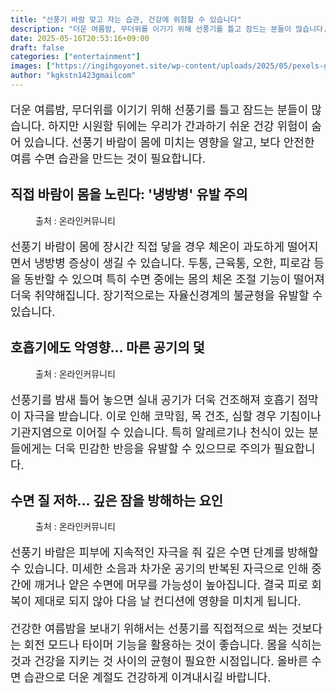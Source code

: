 ```yaml
---
title: "선풍기 바람 맞고 자는 습관, 건강에 위험할 수 있습니다"
description: "더운 여름밤, 무더위를 이기기 위해 선풍기를 틀고 잠드는 분들이 많습니다. 하지만 시원함 뒤에는 우리가 간과하기 쉬운 건강 위험이 숨어 있습니다. 선풍기 바람이 몸에 미치는 영향을 알고, 보다 안전한 여름 수면 습관을 만드는 것이 필요합니다."
date: 2025-05-16T20:53:16+09:00
draft: false
categories: ["entertainment"]
images: ["https://ingihgoyonet.site/wp-content/uploads/2025/05/pexels-galvao-menacho-1235942-2877256-1024x683.jpg", "https://ingihgoyonet.site/wp-content/uploads/2025/05/pexels-cottonbro-6202735-1024x683.jpg", "https://ingihgoyonet.site/wp-content/uploads/2025/05/pexels-olly-3807626-1024x683.jpg"]
author: "kgkstn1423gmailcom"
---
```


<p style="font-size:18px">더운 여름밤, 무더위를 이기기 위해 선풍기를 틀고 잠드는 분들이 많습니다. 하지만 시원함 뒤에는 우리가 간과하기 쉬운 건강 위험이 숨어 있습니다. 선풍기 바람이 몸에 미치는 영향을 알고, 보다 안전한 여름 수면 습관을 만드는 것이 필요합니다.</p> <h2 >직접 바람이 몸을 노린다: '냉방병' 유발 주의</h2> <figure ><img src="https://ingihgoyonet.site/wp-content/uploads/2025/05/pexels-galvao-menacho-1235942-2877256-1024x683.jpg" alt="" style="aspect-ratio:16/9;object-fit:cover"/><figcaption >출처 : 온라인커뮤니티</figcaption></figure> <p style="font-size:18px">선풍기 바람이 몸에 장시간 직접 닿을 경우 체온이 과도하게 떨어지면서 냉방병 증상이 생길 수 있습니다. 두통, 근육통, 오한, 피로감 등을 동반할 수 있으며 특히 수면 중에는 몸의 체온 조절 기능이 떨어져 더욱 취약해집니다. 장기적으로는 자율신경계의 불균형을 유발할 수 있습니다.</p> <h2 >호흡기에도 악영향… 마른 공기의 덫</h2> <figure ><img src="https://ingihgoyonet.site/wp-content/uploads/2025/05/pexels-cottonbro-6202735-1024x683.jpg" alt="" style="aspect-ratio:16/9;object-fit:cover"/><figcaption >출처 : 온라인커뮤니티</figcaption></figure> <p style="font-size:18px">선풍기를 밤새 틀어 놓으면 실내 공기가 더욱 건조해져 호흡기 점막이 자극을 받습니다. 이로 인해 코막힘, 목 건조, 심할 경우 기침이나 기관지염으로 이어질 수 있습니다. 특히 알레르기나 천식이 있는 분들에게는 더욱 민감한 반응을 유발할 수 있으므로 주의가 필요합니다.</p> <h2 >수면 질 저하… 깊은 잠을 방해하는 요인</h2> <figure ><img src="https://ingihgoyonet.site/wp-content/uploads/2025/05/pexels-olly-3807626-1024x683.jpg" alt="" style="aspect-ratio:16/9;object-fit:cover"/><figcaption >출처 : 온라인커뮤니티</figcaption></figure> <p style="font-size:18px">선풍기 바람은 피부에 지속적인 자극을 줘 깊은 수면 단계를 방해할 수 있습니다. 미세한 소음과 차가운 공기의 반복된 자극으로 인해 중간에 깨거나 얕은 수면에 머무를 가능성이 높아집니다. 결국 피로 회복이 제대로 되지 않아 다음 날 컨디션에 영향을 미치게 됩니다.</p> <p style="font-size:18px">건강한 여름밤을 보내기 위해서는 선풍기를 직접적으로 쐬는 것보다는 회전 모드나 타이머 기능을 활용하는 것이 좋습니다. 몸을 식히는 것과 건강을 지키는 것 사이의 균형이 필요한 시점입니다. 올바른 수면 습관으로 더운 계절도 건강하게 이겨내시길 바랍니다.</p>